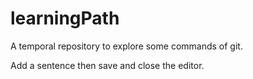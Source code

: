 # learningPath
A temporal repository to explore some commands of git.

Add a sentence then save and close the editor.
